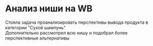# Анализ ниши на WB

Стояла задача проанализировать перспективы вывода продукта в категории "Сухой шампунь"  
Дополнительно рассмотрел всю нишу и подобрал более перспективные альтернативы
